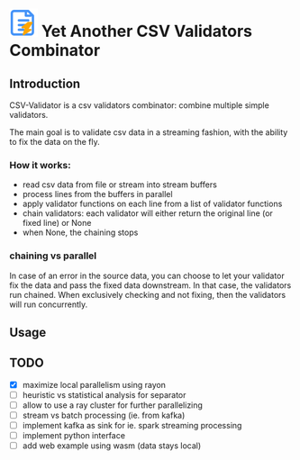 # <img src="img/logo.svg" width="50" alt="CSV Validator Icon"> **Yet Another CSV Validators Combinator**
## Introduction

CSV-Validator is a csv validators combinator: combine multiple simple validators.

The main goal is to validate csv data in a streaming fashion, with the ability to fix the data on the fly.

### How it works:
- read csv data from file or stream into stream buffers
- process lines from the buffers in parallel
- apply validator functions on each line from a list of validator functions
- chain validators: each validator will either return the original line (or fixed line) or None
- when None, the chaining stops

### chaining vs parallel
In case of an error in the source data, you can choose to let your validator fix the data and pass the fixed data
downstream. In that case, the validators run chained.  When exclusively checking and not fixing, then the validators will run concurrently.




## Usage

## TODO

- [x] maximize local parallelism using rayon
- [ ] heuristic vs statistical analysis for separator
- [ ] allow to use a ray cluster for further parallelizing
- [ ] stream vs batch processing (ie. from kafka)
- [ ] implement kafka as sink for ie. spark streaming processing
- [ ] implement python interface
- [ ] add web example using wasm (data stays local)
